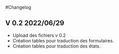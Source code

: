 #Changelog

## V 0.2 2022/06/29
- Upload des fichiers v 0.2
- Création tables pour traduction des formulaires.
- Création tables pour traduction des états.
